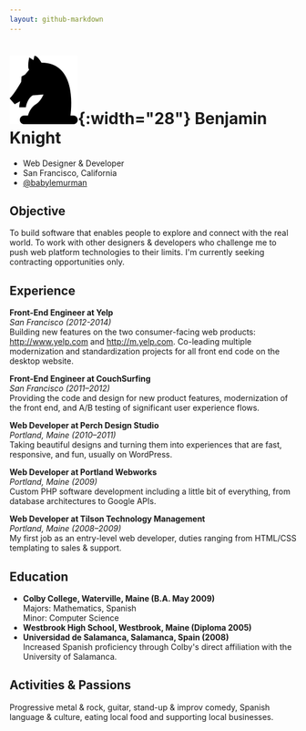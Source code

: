 ```yaml
---
layout: github-markdown
---
```


![knight icon](/images/knight.svg){:width="28"} Benjamin Knight
====================

* Web Designer & Developer
* San Francisco, California
* [@babylemurman](http://twitter.com/babylemurman)

Objective
----------

To build software that enables people to explore and connect with the real world.  To work with other designers & developers who challenge me to push web platform technologies to their limits.  I'm currently seeking contracting opportunities only.

Experience
-----------------------

**Front-End Engineer at Yelp**  
*San Francisco (2012-2014)*  
Building new features on the two consumer-facing web products: http://www.yelp.com and http://m.yelp.com.  Co-leading multiple  modernization and standardization projects for all front end code on the desktop website.

**Front-End Engineer at CouchSurfing**  
*San Francisco (2011–2012)*  
Providing the code and design for new product features, modernization of the front end, and A/B testing of significant user experience flows.

**Web Developer at Perch Design Studio**  
*Portland, Maine (2010–2011)*  
Taking beautiful designs and turning them into experiences that are fast, responsive, and fun, usually on WordPress.

**Web Developer at Portland Webworks**  
*Portland, Maine (2009)*  
Custom PHP software development including a little bit of everything, from database architectures to Google APIs.

**Web Developer at Tilson Technology Management**  
*Portland, Maine (2008–2009)*  
My first job as an entry-level web developer, duties ranging from HTML/CSS templating to sales & support.

Education
---------

* **Colby College, Waterville, Maine (B.A. May 2009)**  
  Majors: Mathematics, Spanish  
  Minor: Computer Science  
* **Westbrook High School, Westbrook, Maine (Diploma 2005)**
* **Universidad de Salamanca, Salamanca, Spain (2008)**  
  Increased Spanish proficiency through Colby's direct affiliation with the University of Salamanca.

Activities & Passions
---------------------

Progressive metal & rock, guitar, stand-up & improv comedy, Spanish language & culture, eating local food and supporting local businesses.